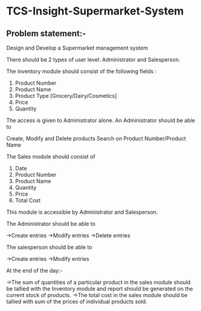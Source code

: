 # TCS-Insight-Supermarket-System
## Problem statement:-
Design and Develop a Supermarket management system

 

There should be 2 types of user level:  Administrator and Salesperson.

 

The inventory module should consist of the following fields :

1) Product Number
2) Product Name
3) Product Type [Grocery/Dairy/Cosmetics]
4) Price
5) Quantity
 

 

The access is given to Administrator alone. An Administrator should be able to

Create, Modify and Delete products
Search on Product Number/Product Name
 

The Sales module should consist of

1) Date
2) Product Number
3) Product Name
4) Quantity
5) Price
6) Total Cost
 

This module is accessible by Administrator and Salesperson.

The Administrator should be able to

->Create entries 
->Modify entries
->Delete entries
 

The salesperson should be able to

->Create entries 
->Modify entries
 
At the end of the day:-

->The sum of quantities of a particular product in the sales module should be tallied with the Inventory module and report should be generated on the current stock of products.
->The total cost in the sales module should be tallied with sum of the prices of individual products sold.

